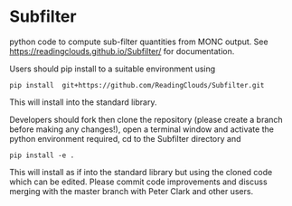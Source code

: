 # Subfilter
python code to compute sub-filter quantities from MONC output.
See https://readingclouds.github.io/Subfilter/ for documentation.

Users should pip install to a suitable environment using

    pip install  git+https://github.com/ReadingClouds/Subfilter.git

This will install into the standard library.

Developers should fork then clone the repository (please create a branch before making 
any changes!), open a terminal window and activate the python environment 
required, cd to the Subfilter directory and

    pip install -e .

This will install as if into the standard library but using the cloned code 
which can be edited. Please commit code improvements and discuss merging with 
the master branch with Peter Clark and other users.
